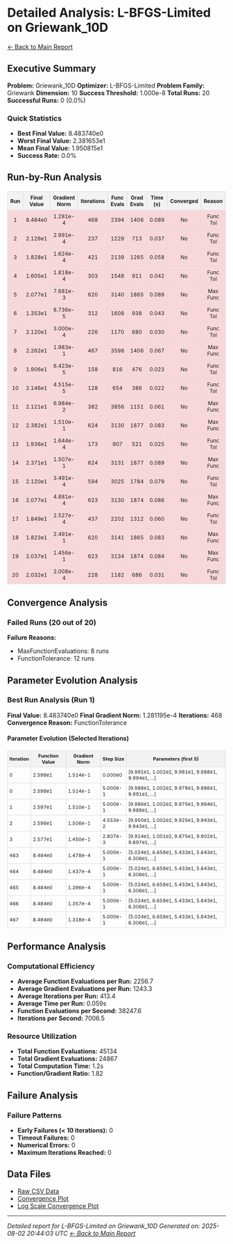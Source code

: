 # Detailed Analysis: L-BFGS-Limited on Griewank_10D
[← Back to Main Report](benchmark_report.md)
## Executive Summary
**Problem:** Griewank_10D
**Optimizer:** L-BFGS-Limited
**Problem Family:** Griewank
**Dimension:** 10
**Success Threshold:** 1.000e-8
**Total Runs:** 20
**Successful Runs:** 0 (0.0%)

### Quick Statistics
* **Best Final Value:** 8.483740e0
* **Worst Final Value:** 2.381653e1
* **Mean Final Value:** 1.950815e1
* **Success Rate:** 0.0%


## Run-by-Run Analysis
<table style="border-collapse: collapse; width: 100%; margin: 20px 0; font-size: 12px;">
<tr style="background-color: #f2f2f2;">
<th style="border: 1px solid #ddd; padding: 6px; text-align: center;">Run</th>
<th style="border: 1px solid #ddd; padding: 6px; text-align: center;">Final Value</th>
<th style="border: 1px solid #ddd; padding: 6px; text-align: center;">Gradient Norm</th>
<th style="border: 1px solid #ddd; padding: 6px; text-align: center;">Iterations</th>
<th style="border: 1px solid #ddd; padding: 6px; text-align: center;">Func Evals</th>
<th style="border: 1px solid #ddd; padding: 6px; text-align: center;">Grad Evals</th>
<th style="border: 1px solid #ddd; padding: 6px; text-align: center;">Time (s)</th>
<th style="border: 1px solid #ddd; padding: 6px; text-align: center;">Converged</th>
<th style="border: 1px solid #ddd; padding: 6px; text-align: center;">Reason</th>
</tr>
<tr style="background-color: #f8d7da;">
<td style="border: 1px solid #ddd; padding: 6px; text-align: center;">1</td>
<td style="border: 1px solid #ddd; padding: 6px; text-align: center;">8.484e0</td>
<td style="border: 1px solid #ddd; padding: 6px; text-align: center;">1.281e-4</td>
<td style="border: 1px solid #ddd; padding: 6px; text-align: center;">468</td>
<td style="border: 1px solid #ddd; padding: 6px; text-align: center;">2394</td>
<td style="border: 1px solid #ddd; padding: 6px; text-align: center;">1406</td>
<td style="border: 1px solid #ddd; padding: 6px; text-align: center;">0.089</td>
<td style="border: 1px solid #ddd; padding: 6px; text-align: center;">No</td>
<td style="border: 1px solid #ddd; padding: 6px; text-align: center;">Func Tol</td>
</tr>
<tr style="background-color: #f8d7da;">
<td style="border: 1px solid #ddd; padding: 6px; text-align: center;">2</td>
<td style="border: 1px solid #ddd; padding: 6px; text-align: center;">2.126e1</td>
<td style="border: 1px solid #ddd; padding: 6px; text-align: center;">2.991e-4</td>
<td style="border: 1px solid #ddd; padding: 6px; text-align: center;">237</td>
<td style="border: 1px solid #ddd; padding: 6px; text-align: center;">1229</td>
<td style="border: 1px solid #ddd; padding: 6px; text-align: center;">713</td>
<td style="border: 1px solid #ddd; padding: 6px; text-align: center;">0.037</td>
<td style="border: 1px solid #ddd; padding: 6px; text-align: center;">No</td>
<td style="border: 1px solid #ddd; padding: 6px; text-align: center;">Func Tol</td>
</tr>
<tr style="background-color: #f8d7da;">
<td style="border: 1px solid #ddd; padding: 6px; text-align: center;">3</td>
<td style="border: 1px solid #ddd; padding: 6px; text-align: center;">1.828e1</td>
<td style="border: 1px solid #ddd; padding: 6px; text-align: center;">1.624e-4</td>
<td style="border: 1px solid #ddd; padding: 6px; text-align: center;">421</td>
<td style="border: 1px solid #ddd; padding: 6px; text-align: center;">2139</td>
<td style="border: 1px solid #ddd; padding: 6px; text-align: center;">1265</td>
<td style="border: 1px solid #ddd; padding: 6px; text-align: center;">0.058</td>
<td style="border: 1px solid #ddd; padding: 6px; text-align: center;">No</td>
<td style="border: 1px solid #ddd; padding: 6px; text-align: center;">Func Tol</td>
</tr>
<tr style="background-color: #f8d7da;">
<td style="border: 1px solid #ddd; padding: 6px; text-align: center;">4</td>
<td style="border: 1px solid #ddd; padding: 6px; text-align: center;">1.605e1</td>
<td style="border: 1px solid #ddd; padding: 6px; text-align: center;">1.818e-4</td>
<td style="border: 1px solid #ddd; padding: 6px; text-align: center;">303</td>
<td style="border: 1px solid #ddd; padding: 6px; text-align: center;">1548</td>
<td style="border: 1px solid #ddd; padding: 6px; text-align: center;">911</td>
<td style="border: 1px solid #ddd; padding: 6px; text-align: center;">0.042</td>
<td style="border: 1px solid #ddd; padding: 6px; text-align: center;">No</td>
<td style="border: 1px solid #ddd; padding: 6px; text-align: center;">Func Tol</td>
</tr>
<tr style="background-color: #f8d7da;">
<td style="border: 1px solid #ddd; padding: 6px; text-align: center;">5</td>
<td style="border: 1px solid #ddd; padding: 6px; text-align: center;">2.077e1</td>
<td style="border: 1px solid #ddd; padding: 6px; text-align: center;">7.681e-3</td>
<td style="border: 1px solid #ddd; padding: 6px; text-align: center;">620</td>
<td style="border: 1px solid #ddd; padding: 6px; text-align: center;">3140</td>
<td style="border: 1px solid #ddd; padding: 6px; text-align: center;">1865</td>
<td style="border: 1px solid #ddd; padding: 6px; text-align: center;">0.089</td>
<td style="border: 1px solid #ddd; padding: 6px; text-align: center;">No</td>
<td style="border: 1px solid #ddd; padding: 6px; text-align: center;">Max Func</td>
</tr>
<tr style="background-color: #f8d7da;">
<td style="border: 1px solid #ddd; padding: 6px; text-align: center;">6</td>
<td style="border: 1px solid #ddd; padding: 6px; text-align: center;">1.353e1</td>
<td style="border: 1px solid #ddd; padding: 6px; text-align: center;">8.736e-5</td>
<td style="border: 1px solid #ddd; padding: 6px; text-align: center;">312</td>
<td style="border: 1px solid #ddd; padding: 6px; text-align: center;">1608</td>
<td style="border: 1px solid #ddd; padding: 6px; text-align: center;">938</td>
<td style="border: 1px solid #ddd; padding: 6px; text-align: center;">0.043</td>
<td style="border: 1px solid #ddd; padding: 6px; text-align: center;">No</td>
<td style="border: 1px solid #ddd; padding: 6px; text-align: center;">Func Tol</td>
</tr>
<tr style="background-color: #f8d7da;">
<td style="border: 1px solid #ddd; padding: 6px; text-align: center;">7</td>
<td style="border: 1px solid #ddd; padding: 6px; text-align: center;">2.120e1</td>
<td style="border: 1px solid #ddd; padding: 6px; text-align: center;">3.000e-4</td>
<td style="border: 1px solid #ddd; padding: 6px; text-align: center;">226</td>
<td style="border: 1px solid #ddd; padding: 6px; text-align: center;">1170</td>
<td style="border: 1px solid #ddd; padding: 6px; text-align: center;">680</td>
<td style="border: 1px solid #ddd; padding: 6px; text-align: center;">0.030</td>
<td style="border: 1px solid #ddd; padding: 6px; text-align: center;">No</td>
<td style="border: 1px solid #ddd; padding: 6px; text-align: center;">Func Tol</td>
</tr>
<tr style="background-color: #f8d7da;">
<td style="border: 1px solid #ddd; padding: 6px; text-align: center;">8</td>
<td style="border: 1px solid #ddd; padding: 6px; text-align: center;">2.262e1</td>
<td style="border: 1px solid #ddd; padding: 6px; text-align: center;">1.983e-1</td>
<td style="border: 1px solid #ddd; padding: 6px; text-align: center;">467</td>
<td style="border: 1px solid #ddd; padding: 6px; text-align: center;">3598</td>
<td style="border: 1px solid #ddd; padding: 6px; text-align: center;">1406</td>
<td style="border: 1px solid #ddd; padding: 6px; text-align: center;">0.067</td>
<td style="border: 1px solid #ddd; padding: 6px; text-align: center;">No</td>
<td style="border: 1px solid #ddd; padding: 6px; text-align: center;">Max Func</td>
</tr>
<tr style="background-color: #f8d7da;">
<td style="border: 1px solid #ddd; padding: 6px; text-align: center;">9</td>
<td style="border: 1px solid #ddd; padding: 6px; text-align: center;">1.906e1</td>
<td style="border: 1px solid #ddd; padding: 6px; text-align: center;">6.423e-5</td>
<td style="border: 1px solid #ddd; padding: 6px; text-align: center;">158</td>
<td style="border: 1px solid #ddd; padding: 6px; text-align: center;">816</td>
<td style="border: 1px solid #ddd; padding: 6px; text-align: center;">476</td>
<td style="border: 1px solid #ddd; padding: 6px; text-align: center;">0.023</td>
<td style="border: 1px solid #ddd; padding: 6px; text-align: center;">No</td>
<td style="border: 1px solid #ddd; padding: 6px; text-align: center;">Func Tol</td>
</tr>
<tr style="background-color: #f8d7da;">
<td style="border: 1px solid #ddd; padding: 6px; text-align: center;">10</td>
<td style="border: 1px solid #ddd; padding: 6px; text-align: center;">2.146e1</td>
<td style="border: 1px solid #ddd; padding: 6px; text-align: center;">4.515e-5</td>
<td style="border: 1px solid #ddd; padding: 6px; text-align: center;">128</td>
<td style="border: 1px solid #ddd; padding: 6px; text-align: center;">654</td>
<td style="border: 1px solid #ddd; padding: 6px; text-align: center;">386</td>
<td style="border: 1px solid #ddd; padding: 6px; text-align: center;">0.022</td>
<td style="border: 1px solid #ddd; padding: 6px; text-align: center;">No</td>
<td style="border: 1px solid #ddd; padding: 6px; text-align: center;">Func Tol</td>
</tr>
<tr style="background-color: #f8d7da;">
<td style="border: 1px solid #ddd; padding: 6px; text-align: center;">11</td>
<td style="border: 1px solid #ddd; padding: 6px; text-align: center;">2.121e1</td>
<td style="border: 1px solid #ddd; padding: 6px; text-align: center;">6.984e-2</td>
<td style="border: 1px solid #ddd; padding: 6px; text-align: center;">382</td>
<td style="border: 1px solid #ddd; padding: 6px; text-align: center;">3856</td>
<td style="border: 1px solid #ddd; padding: 6px; text-align: center;">1151</td>
<td style="border: 1px solid #ddd; padding: 6px; text-align: center;">0.061</td>
<td style="border: 1px solid #ddd; padding: 6px; text-align: center;">No</td>
<td style="border: 1px solid #ddd; padding: 6px; text-align: center;">Max Func</td>
</tr>
<tr style="background-color: #f8d7da;">
<td style="border: 1px solid #ddd; padding: 6px; text-align: center;">12</td>
<td style="border: 1px solid #ddd; padding: 6px; text-align: center;">2.382e1</td>
<td style="border: 1px solid #ddd; padding: 6px; text-align: center;">1.510e-1</td>
<td style="border: 1px solid #ddd; padding: 6px; text-align: center;">624</td>
<td style="border: 1px solid #ddd; padding: 6px; text-align: center;">3130</td>
<td style="border: 1px solid #ddd; padding: 6px; text-align: center;">1877</td>
<td style="border: 1px solid #ddd; padding: 6px; text-align: center;">0.083</td>
<td style="border: 1px solid #ddd; padding: 6px; text-align: center;">No</td>
<td style="border: 1px solid #ddd; padding: 6px; text-align: center;">Max Func</td>
</tr>
<tr style="background-color: #f8d7da;">
<td style="border: 1px solid #ddd; padding: 6px; text-align: center;">13</td>
<td style="border: 1px solid #ddd; padding: 6px; text-align: center;">1.936e1</td>
<td style="border: 1px solid #ddd; padding: 6px; text-align: center;">1.644e-4</td>
<td style="border: 1px solid #ddd; padding: 6px; text-align: center;">173</td>
<td style="border: 1px solid #ddd; padding: 6px; text-align: center;">907</td>
<td style="border: 1px solid #ddd; padding: 6px; text-align: center;">521</td>
<td style="border: 1px solid #ddd; padding: 6px; text-align: center;">0.025</td>
<td style="border: 1px solid #ddd; padding: 6px; text-align: center;">No</td>
<td style="border: 1px solid #ddd; padding: 6px; text-align: center;">Func Tol</td>
</tr>
<tr style="background-color: #f8d7da;">
<td style="border: 1px solid #ddd; padding: 6px; text-align: center;">14</td>
<td style="border: 1px solid #ddd; padding: 6px; text-align: center;">2.371e1</td>
<td style="border: 1px solid #ddd; padding: 6px; text-align: center;">1.507e-1</td>
<td style="border: 1px solid #ddd; padding: 6px; text-align: center;">624</td>
<td style="border: 1px solid #ddd; padding: 6px; text-align: center;">3131</td>
<td style="border: 1px solid #ddd; padding: 6px; text-align: center;">1877</td>
<td style="border: 1px solid #ddd; padding: 6px; text-align: center;">0.089</td>
<td style="border: 1px solid #ddd; padding: 6px; text-align: center;">No</td>
<td style="border: 1px solid #ddd; padding: 6px; text-align: center;">Max Func</td>
</tr>
<tr style="background-color: #f8d7da;">
<td style="border: 1px solid #ddd; padding: 6px; text-align: center;">15</td>
<td style="border: 1px solid #ddd; padding: 6px; text-align: center;">2.120e1</td>
<td style="border: 1px solid #ddd; padding: 6px; text-align: center;">3.491e-4</td>
<td style="border: 1px solid #ddd; padding: 6px; text-align: center;">594</td>
<td style="border: 1px solid #ddd; padding: 6px; text-align: center;">3025</td>
<td style="border: 1px solid #ddd; padding: 6px; text-align: center;">1784</td>
<td style="border: 1px solid #ddd; padding: 6px; text-align: center;">0.079</td>
<td style="border: 1px solid #ddd; padding: 6px; text-align: center;">No</td>
<td style="border: 1px solid #ddd; padding: 6px; text-align: center;">Func Tol</td>
</tr>
<tr style="background-color: #f8d7da;">
<td style="border: 1px solid #ddd; padding: 6px; text-align: center;">16</td>
<td style="border: 1px solid #ddd; padding: 6px; text-align: center;">2.077e1</td>
<td style="border: 1px solid #ddd; padding: 6px; text-align: center;">4.881e-4</td>
<td style="border: 1px solid #ddd; padding: 6px; text-align: center;">623</td>
<td style="border: 1px solid #ddd; padding: 6px; text-align: center;">3130</td>
<td style="border: 1px solid #ddd; padding: 6px; text-align: center;">1874</td>
<td style="border: 1px solid #ddd; padding: 6px; text-align: center;">0.086</td>
<td style="border: 1px solid #ddd; padding: 6px; text-align: center;">No</td>
<td style="border: 1px solid #ddd; padding: 6px; text-align: center;">Max Func</td>
</tr>
<tr style="background-color: #f8d7da;">
<td style="border: 1px solid #ddd; padding: 6px; text-align: center;">17</td>
<td style="border: 1px solid #ddd; padding: 6px; text-align: center;">1.849e1</td>
<td style="border: 1px solid #ddd; padding: 6px; text-align: center;">2.527e-4</td>
<td style="border: 1px solid #ddd; padding: 6px; text-align: center;">437</td>
<td style="border: 1px solid #ddd; padding: 6px; text-align: center;">2202</td>
<td style="border: 1px solid #ddd; padding: 6px; text-align: center;">1312</td>
<td style="border: 1px solid #ddd; padding: 6px; text-align: center;">0.060</td>
<td style="border: 1px solid #ddd; padding: 6px; text-align: center;">No</td>
<td style="border: 1px solid #ddd; padding: 6px; text-align: center;">Func Tol</td>
</tr>
<tr style="background-color: #f8d7da;">
<td style="border: 1px solid #ddd; padding: 6px; text-align: center;">18</td>
<td style="border: 1px solid #ddd; padding: 6px; text-align: center;">1.823e1</td>
<td style="border: 1px solid #ddd; padding: 6px; text-align: center;">2.491e-1</td>
<td style="border: 1px solid #ddd; padding: 6px; text-align: center;">620</td>
<td style="border: 1px solid #ddd; padding: 6px; text-align: center;">3141</td>
<td style="border: 1px solid #ddd; padding: 6px; text-align: center;">1865</td>
<td style="border: 1px solid #ddd; padding: 6px; text-align: center;">0.083</td>
<td style="border: 1px solid #ddd; padding: 6px; text-align: center;">No</td>
<td style="border: 1px solid #ddd; padding: 6px; text-align: center;">Max Func</td>
</tr>
<tr style="background-color: #f8d7da;">
<td style="border: 1px solid #ddd; padding: 6px; text-align: center;">19</td>
<td style="border: 1px solid #ddd; padding: 6px; text-align: center;">2.037e1</td>
<td style="border: 1px solid #ddd; padding: 6px; text-align: center;">1.456e-1</td>
<td style="border: 1px solid #ddd; padding: 6px; text-align: center;">623</td>
<td style="border: 1px solid #ddd; padding: 6px; text-align: center;">3134</td>
<td style="border: 1px solid #ddd; padding: 6px; text-align: center;">1874</td>
<td style="border: 1px solid #ddd; padding: 6px; text-align: center;">0.084</td>
<td style="border: 1px solid #ddd; padding: 6px; text-align: center;">No</td>
<td style="border: 1px solid #ddd; padding: 6px; text-align: center;">Max Func</td>
</tr>
<tr style="background-color: #f8d7da;">
<td style="border: 1px solid #ddd; padding: 6px; text-align: center;">20</td>
<td style="border: 1px solid #ddd; padding: 6px; text-align: center;">2.032e1</td>
<td style="border: 1px solid #ddd; padding: 6px; text-align: center;">2.008e-4</td>
<td style="border: 1px solid #ddd; padding: 6px; text-align: center;">228</td>
<td style="border: 1px solid #ddd; padding: 6px; text-align: center;">1182</td>
<td style="border: 1px solid #ddd; padding: 6px; text-align: center;">686</td>
<td style="border: 1px solid #ddd; padding: 6px; text-align: center;">0.031</td>
<td style="border: 1px solid #ddd; padding: 6px; text-align: center;">No</td>
<td style="border: 1px solid #ddd; padding: 6px; text-align: center;">Func Tol</td>
</tr>
</table>

## Convergence Analysis

### Failed Runs (20 out of 20)

**Failure Reasons:**
- MaxFunctionEvaluations: 8 runs
- FunctionTolerance: 12 runs

## Parameter Evolution Analysis

### Best Run Analysis (Run 1)
**Final Value:** 8.483740e0
**Final Gradient Norm:** 1.281195e-4
**Iterations:** 468
**Convergence Reason:** FunctionTolerance

#### Parameter Evolution (Selected Iterations)

<table style="border-collapse: collapse; width: 100%; margin: 20px 0; font-size: 11px;">
<tr style="background-color: #f2f2f2;">
<th style="border: 1px solid #ddd; padding: 4px;">Iteration</th>
<th style="border: 1px solid #ddd; padding: 4px;">Function Value</th>
<th style="border: 1px solid #ddd; padding: 4px;">Gradient Norm</th>
<th style="border: 1px solid #ddd; padding: 4px;">Step Size</th>
<th style="border: 1px solid #ddd; padding: 4px;">Parameters (first 5)</th>
</tr>
<tr><td style="border: 1px solid #ddd; padding: 4px;">0</td><td style="border: 1px solid #ddd; padding: 4px;">2.598e1</td><td style="border: 1px solid #ddd; padding: 4px;">1.514e-1</td><td style="border: 1px solid #ddd; padding: 4px;">0.000e0</td><td style="border: 1px solid #ddd; padding: 4px;">[9.991e1, 1.002e2, 9.981e1, 9.988e1, 9.994e1, ...]</td></tr>
<tr><td style="border: 1px solid #ddd; padding: 4px;">0</td><td style="border: 1px solid #ddd; padding: 4px;">2.598e1</td><td style="border: 1px solid #ddd; padding: 4px;">1.514e-1</td><td style="border: 1px solid #ddd; padding: 4px;">5.000e-1</td><td style="border: 1px solid #ddd; padding: 4px;">[9.988e1, 1.002e2, 9.978e1, 9.986e1, 9.991e1, ...]</td></tr>
<tr><td style="border: 1px solid #ddd; padding: 4px;">1</td><td style="border: 1px solid #ddd; padding: 4px;">2.597e1</td><td style="border: 1px solid #ddd; padding: 4px;">1.510e-1</td><td style="border: 1px solid #ddd; padding: 4px;">5.000e-1</td><td style="border: 1px solid #ddd; padding: 4px;">[9.986e1, 1.002e2, 9.975e1, 9.984e1, 9.988e1, ...]</td></tr>
<tr><td style="border: 1px solid #ddd; padding: 4px;">2</td><td style="border: 1px solid #ddd; padding: 4px;">2.596e1</td><td style="border: 1px solid #ddd; padding: 4px;">1.506e-1</td><td style="border: 1px solid #ddd; padding: 4px;">4.553e-2</td><td style="border: 1px solid #ddd; padding: 4px;">[9.950e1, 1.002e2, 9.925e1, 9.943e1, 9.943e1, ...]</td></tr>
<tr><td style="border: 1px solid #ddd; padding: 4px;">3</td><td style="border: 1px solid #ddd; padding: 4px;">2.577e1</td><td style="border: 1px solid #ddd; padding: 4px;">1.450e-1</td><td style="border: 1px solid #ddd; padding: 4px;">2.807e-3</td><td style="border: 1px solid #ddd; padding: 4px;">[9.914e1, 1.001e2, 9.875e1, 9.902e1, 9.897e1, ...]</td></tr>
<tr><td style="border: 1px solid #ddd; padding: 4px;">463</td><td style="border: 1px solid #ddd; padding: 4px;">8.484e0</td><td style="border: 1px solid #ddd; padding: 4px;">1.478e-4</td><td style="border: 1px solid #ddd; padding: 4px;">5.000e-1</td><td style="border: 1px solid #ddd; padding: 4px;">[5.024e1, 6.658e1, 5.433e1, 5.643e1, 6.306e1, ...]</td></tr>
<tr><td style="border: 1px solid #ddd; padding: 4px;">464</td><td style="border: 1px solid #ddd; padding: 4px;">8.484e0</td><td style="border: 1px solid #ddd; padding: 4px;">1.437e-4</td><td style="border: 1px solid #ddd; padding: 4px;">5.000e-1</td><td style="border: 1px solid #ddd; padding: 4px;">[5.024e1, 6.658e1, 5.433e1, 5.643e1, 6.306e1, ...]</td></tr>
<tr><td style="border: 1px solid #ddd; padding: 4px;">465</td><td style="border: 1px solid #ddd; padding: 4px;">8.484e0</td><td style="border: 1px solid #ddd; padding: 4px;">1.396e-4</td><td style="border: 1px solid #ddd; padding: 4px;">5.000e-1</td><td style="border: 1px solid #ddd; padding: 4px;">[5.024e1, 6.658e1, 5.433e1, 5.643e1, 6.306e1, ...]</td></tr>
<tr><td style="border: 1px solid #ddd; padding: 4px;">466</td><td style="border: 1px solid #ddd; padding: 4px;">8.484e0</td><td style="border: 1px solid #ddd; padding: 4px;">1.357e-4</td><td style="border: 1px solid #ddd; padding: 4px;">5.000e-1</td><td style="border: 1px solid #ddd; padding: 4px;">[5.024e1, 6.658e1, 5.433e1, 5.643e1, 6.306e1, ...]</td></tr>
<tr><td style="border: 1px solid #ddd; padding: 4px;">467</td><td style="border: 1px solid #ddd; padding: 4px;">8.484e0</td><td style="border: 1px solid #ddd; padding: 4px;">1.318e-4</td><td style="border: 1px solid #ddd; padding: 4px;">5.000e-1</td><td style="border: 1px solid #ddd; padding: 4px;">[5.024e1, 6.658e1, 5.433e1, 5.643e1, 6.306e1, ...]</td></tr>
</table>

## Performance Analysis

### Computational Efficiency
- **Average Function Evaluations per Run:** 2256.7
- **Average Gradient Evaluations per Run:** 1243.3
- **Average Iterations per Run:** 413.4
- **Average Time per Run:** 0.059s
- **Function Evaluations per Second:** 38247.6
- **Iterations per Second:** 7006.5
### Resource Utilization
- **Total Function Evaluations:** 45134
- **Total Gradient Evaluations:** 24867
- **Total Computation Time:** 1.2s
- **Function/Gradient Ratio:** 1.82
## Failure Analysis

### Failure Patterns
- **Early Failures (< 10 iterations):** 0
- **Timeout Failures:** 0
- **Numerical Errors:** 0
- **Maximum Iterations Reached:** 0


## Data Files
* [Raw CSV Data](../data/problems/Griewank_10D_results.csv)
* [Convergence Plot](../plots/Griewank_10D.png)
* [Log Scale Convergence Plot](../plots/Griewank_10D_log.png)


---
*Detailed report for L-BFGS-Limited on Griewank_10D*
*Generated on: 2025-08-02 20:44:03 UTC*
*[← Back to Main Report](../benchmark_report.md)*

